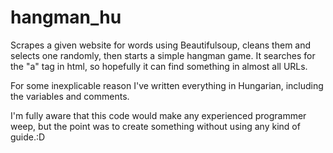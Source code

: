 # hangman_hu
Scrapes a given website for words using Beautifulsoup, cleans them and selects one randomly, then starts a simple hangman game. It searches for the "a" tag in html, so hopefully it can find something in almost all URLs.

For some inexplicable reason I've written everything in Hungarian, including the variables and comments.

I'm fully aware that this code would make any experienced programmer weep, but the point was to create something without using any kind of guide.:D
